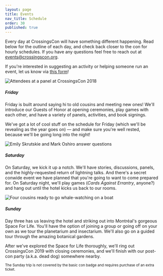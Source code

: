 ```yaml
---
layout: page
title: Events
nav_title: Schedule
order: 30
published: true
---
```


Every day at CrossingsCon will have something different happening. Read below for the outline of each day, and check back closer to the con for hourly schedules. If you have any questions feel free to reach out at <events@crossingscon.org>.

If you're interested in suggesting an activity or helping someone run an event, let us know via [this form](https://docs.google.com/forms/d/e/1FAIpQLSf8lJBH8NTmf5ixCQoi8UuOdhEry3wVM_p6zT5yx5Dpze05Vw/viewform?fbclid=IwAR35yPjVwgPXyYXONCqP3yn5BDQXkNfYZyv_FiXOqzh0PX1THQEhhQYxh_I)!

<div class="card-deck">
  <div class="card">
    <img class="card-img-top" src="{{site.baseurl}}/images/days/friday.jpg" alt="Attendees at a panel at CrossingsCon 2018">
    <div class="card-body">
      <h5 class="card-title">Friday</h5>
      <p class="card-text">Friday is built around saying hi to old cousins and meeting new ones! We'll introduce our Guests of Honor at opening ceremonies, play games with each other, and have a variety of panels, activities, and book signings.</p>
      <p class="card-text">We've got a lot of cool stuff on the schedule for Friday (which we'll be revealing as the year goes on) — and make sure you're well rested, because we'll be going long into the night!</p>
    </div>
  </div>
  <div class="card">
    <img class="card-img-top" src="{{site.baseurl}}/images/days/saturday.jpg" alt="Emily Skrutskie and Mark Oshiro answer questions">
    <div class="card-body">
      <h5 class="card-title">Saturday</h5>
      <p class="card-text">On Saturday, we kick it up a notch. We'll have stories, discussions, panels, and the highly-requested return of lightning talks. And there's a secret conwide event we have planned that you're going to want to come prepared for. On Saturday night, we'll play games (<i>Cards Against Errantry</i>, anyone?) and hang out until the hotel kicks us back to our rooms.</p>
    </div>
  </div>
  <div class="card">
    <img class="card-img-top" src="{{site.baseurl}}/images/days/sunday.jpg" alt="Four cousins ready to go whale-watching on a boat">
    <div class="card-body">
      <h5 class="card-title">Sunday</h5>
      <p class="card-text">Day three has us leaving the hotel and striking out into Montréal's gorgeous Space For Life. You'll have the option of joining a group or going off on your own as we tour the planetarium and insectarium. We'll also go on a guided tour through the amazing botanical gardens.</p>
      <p class="card-text">After we've explored the Space for Life thoroughly, we'll ring out CrossingsCon 2019 with closing ceremonies, and we'll finish with our post-con party (a.k.a. dead dog) somewhere nearby.</p>
    </div>
    <div class="card-footer"><small class="text-muted">The Sunday trip is not covered by the basic con badge and requires purchase of an extra ticket.</small></div>
  </div>
</div>
